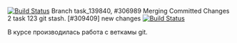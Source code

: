 [![Build Status](https://travis-ci.com/vladislav-buivol/job4j_threads.svg?branch=task_124176)](https://travis-ci.com/vladislav-buivol/job4j_threads.svg?branch=task_139840)
Branch task_139840, #306989
Merging Committed Changes 2
task 123
git stash. [#309409]
new changes
[![Build Status](https://travis-ci.com/vladislav-buivol/job4j_threads.svg?branch=main)](https://travis-ci.com/vladislav-buivol/job4j_threads.svg?branch=main)

В курсе производилась работа с веткамы git.